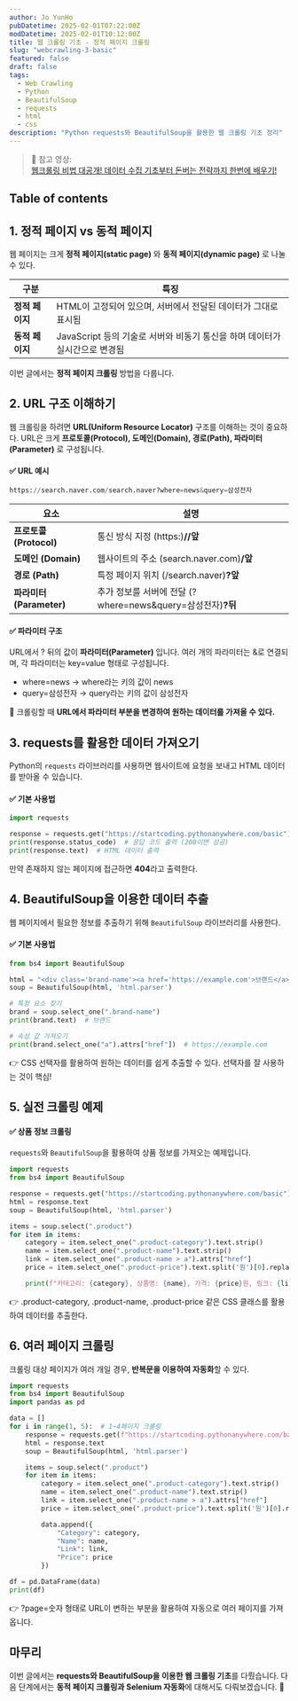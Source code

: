 ```yaml
---
author: Jo YunHo
pubDatetime: 2025-02-01T07:22:00Z
modDatetime: 2025-02-01T10:12:00Z
title: 웹 크롤링 기초 - 정적 페이지 크롤링
slug: "webcrawling-3-basic"
featured: false
draft: false
tags:
  - Web Crawling
  - Python
  - BeautifulSoup
  - requests
  - html
  - css
description: "Python requests와 BeautifulSoup을 활용한 웹 크롤링 기초 정리"
---
```


> 📌 참고 영상:  
> [웹크롤링 비법 대공개! 데이터 수집 기초부터 돈버는 전략까지 한번에 배우기!](https://www.youtube.com/watch?v=Uf21RUo3KNc&list=PLNO7MWpu0eeUFdGMirV8_EkiLETqj8xA4)

## Table of contents

## 1. 정적 페이지 vs 동적 페이지

웹 페이지는 크게 **정적 페이지(static page)** 와 **동적 페이지(dynamic page)** 로 나눌 수 있다.

| 구분  | 특징 |
|------|------|
| **정적 페이지** | HTML이 고정되어 있으며, 서버에서 전달된 데이터가 그대로 표시됨 |
| **동적 페이지** | JavaScript 등의 기술로 서버와 비동기 통신을 하며 데이터가 실시간으로 변경됨 |

이번 글에서는 **정적 페이지 크롤링** 방법을 다룹니다.

## 2. URL 구조 이해하기

웹 크롤링을 하려면 **URL(Uniform Resource Locator)** 구조를 이해하는 것이 중요하다.
URL은 크게 **프로토콜(Protocol), 도메인(Domain), 경로(Path), 파라미터(Parameter)** 로 구성됩니다.

#### ✅ URL 예시

```python
https://search.naver.com/search.naver?where=news&query=삼성전자
```

|요소|설명|
|------|-----|
|**프로토콜 (Protocol)** | 통신 방식 지정 (https:)**//앞**|
|**도메인 (Domain)** | 웹사이트의 주소 (search.naver.com)**/앞**|
|**경로 (Path)** | 특정 페이지 위치 (/search.naver)**?앞**|
|**파라미터 (Parameter)** | 추가 정보를 서버에 전달 (?where=news&query=삼성전자)**?뒤**|

#### ✅ 파라미터 구조

URL에서 ? 뒤의 값이 **파라미터(Parameter)** 입니다.
여러 개의 파라미터는 &로 연결되며, 각 파라미터는 key=value 형태로 구성됩니다.
- where=news → where라는 키의 값이 news
- query=삼성전자 → query라는 키의 값이 삼성전자

📌 크롤링할 때 **URL에서 파라미터 부분을 변경하여 원하는 데이터를 가져올 수 있다.**

## 3. requests를 활용한 데이터 가져오기

Python의 `requests` 라이브러리를 사용하면 웹사이트에 요청을 보내고 HTML 데이터를 받아올 수 있습니다.

#### ✅ 기본 사용법

```python
import requests

response = requests.get("https://startcoding.pythonanywhere.com/basic")
print(response.status_code)  # 응답 코드 출력 (200이면 성공)
print(response.text)  # HTML 데이터 출력
```

만약 존재하지 않는 페이지에 접근하면 **404**라고 출력한다.

## 4. BeautifulSoup을 이용한 데이터 추출

웹 페이지에서 필요한 정보를 추출하기 위해 `BeautifulSoup` 라이브러리를 사용한다.

#### ✅ 기본 사용법


```python
from bs4 import BeautifulSoup

html = "<div class='brand-name'><a href='https://example.com'>브랜드</a></div>"
soup = BeautifulSoup(html, 'html.parser')

# 특정 요소 찾기
brand = soup.select_one(".brand-name")
print(brand.text)  # 브랜드

# 속성 값 가져오기
print(brand.select_one("a").attrs["href"])  # https://example.com
```

👉 CSS 선택자를 활용하여 원하는 데이터를 쉽게 추출할 수 있다. 선택자를 잘 사용하는 것이 핵심!

## 5. 실전 크롤링 예제

#### ✅ 상품 정보 크롤링

`requests`와 `BeautifulSoup`을 활용하여 상품 정보를 가져오는 예제입니다.

```python
import requests
from bs4 import BeautifulSoup

response = requests.get("https://startcoding.pythonanywhere.com/basic")
html = response.text
soup = BeautifulSoup(html, 'html.parser')

items = soup.select(".product")
for item in items:
    category = item.select_one(".product-category").text.strip()
    name = item.select_one(".product-name").text.strip()
    link = item.select_one(".product-name > a").attrs["href"]
    price = item.select_one(".product-price").text.split('원')[0].replace(',', '')

    print(f"카테고리: {category}, 상품명: {name}, 가격: {price}원, 링크: {link}")
```

👉 .product-category, .product-name, .product-price 같은 CSS 클래스를 활용하여 데이터를 추출한다.

## 6. 여러 페이지 크롤링

크롤링 대상 페이지가 여러 개일 경우, **반복문을 이용하여 자동화**할 수 있다.

```python
import requests
from bs4 import BeautifulSoup
import pandas as pd

data = []
for i in range(1, 5):  # 1~4페이지 크롤링
    response = requests.get(f"https://startcoding.pythonanywhere.com/basic?page={i}")
    html = response.text
    soup = BeautifulSoup(html, 'html.parser')

    items = soup.select(".product")
    for item in items:
        category = item.select_one(".product-category").text.strip()
        name = item.select_one(".product-name").text.strip()
        link = item.select_one(".product-name > a").attrs["href"]
        price = item.select_one(".product-price").text.split('원')[0].replace(',', '')

        data.append({
            "Category": category,
            "Name": name,
            "Link": link,
            "Price": price
        })

df = pd.DataFrame(data)
print(df)
```

👉 ?page=숫자 형태로 URL이 변하는 부분을 활용하여 자동으로 여러 페이지를 가져옵니다.

## 마무리

이번 글에서는 **requests와 BeautifulSoup을 이용한 웹 크롤링 기초**를 다뤘습니다.
다음 단계에서는 **동적 페이지 크롤링과 Selenium 자동화**에 대해서도 다뤄보겠습니다. 🚀